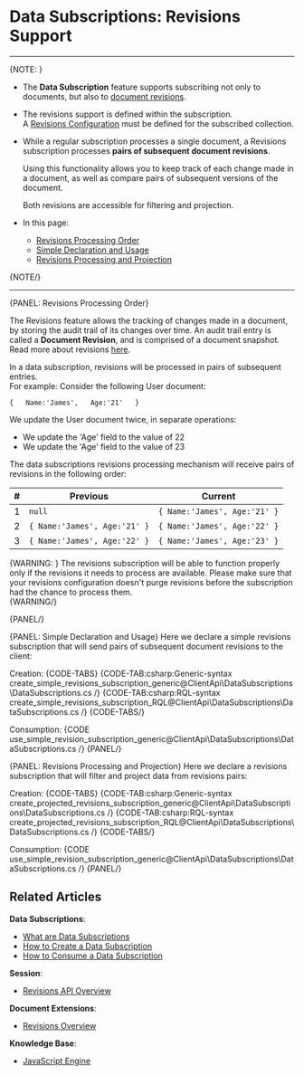 # Data Subscriptions: Revisions Support

---

{NOTE: }

* The **Data Subscription** feature supports subscribing not only to documents, but also to 
  [document revisions](../../../document-extensions/revisions/overview).  
* The revisions support is defined within the subscription.   
  A [Revisions Configuration](../../../document-extensions/revisions/client-api/operations/configure-revisions) 
  must be defined for the subscribed collection.  
* While a regular subscription processes a single document, a Revisions subscription processes 
  **pairs of subsequent document revisions**.  
    
    Using this functionality allows you to keep track of each change made in a document, 
    as well as compare pairs of subsequent versions of the document.  
    
    Both revisions are accessible for filtering and projection.  

* In this page:  
  * [Revisions Processing Order](../../../client-api/data-subscriptions/advanced-topics/subscription-with-revisioning#revisions-processing-order)  
  * [Simple Declaration and Usage](../../../client-api/data-subscriptions/advanced-topics/subscription-with-revisioning#simple-declaration-and-usage)   
  * [Revisions Processing and Projection](../../../client-api/data-subscriptions/advanced-topics/subscription-with-revisioning#revisions-processing-and-projection)  

{NOTE/}

---

{PANEL: Revisions Processing Order}

The Revisions feature allows the tracking of changes made in a document, 
by storing the audit trail of its changes over time. An audit trail entry 
is called a **Document Revision**, and is comprised of a document snapshot.  
Read more about revisions [here](../../../document-extensions/revisions/overview).  

In a data subscription, revisions will be processed in pairs of subsequent entries.  
For example: 
Consider the following User document:  

`{  
    Name:'James',  
    Age:'21'  
}`  

We update the User document twice, in separate operations:  
* We update the 'Age' field to the value of 22  
* We update the 'Age' field to the value of 23  

The data subscriptions revisions processing mechanism will receive pairs of revisions 
in the following order:  

| # | Previous | Current  |
|---|---|-----| 
| 1 | `null` | `{ Name:'James', Age:'21' }`  |
| 2 | `{ Name:'James', Age:'21' }` | `{ Name:'James', Age:'22' }` |
| 3 | `{ Name:'James', Age:'22' }` | `{ Name:'James', Age:'23' }` |
 
{WARNING: }
The revisions subscription will be able to function properly only if 
the revisions it needs to process are available. Please make sure that 
your revisions configuration doesn't purge revisions before the subscription 
had the chance to process them.  
{WARNING/}

{PANEL/}

{PANEL: Simple Declaration and Usage}
Here we declare a simple revisions subscription that will send pairs of subsequent document revisions to the client:

Creation:
{CODE-TABS}
{CODE-TAB:csharp:Generic-syntax create_simple_revisions_subscription_generic@ClientApi\DataSubscriptions\DataSubscriptions.cs /}
{CODE-TAB:csharp:RQL-syntax create_simple_revisions_subscription_RQL@ClientApi\DataSubscriptions\DataSubscriptions.cs /}
{CODE-TABS/}

Consumption:
{CODE use_simple_revision_subscription_generic@ClientApi\DataSubscriptions\DataSubscriptions.cs /}
{PANEL/}

{PANEL: Revisions Processing and Projection}
Here we declare a revisions subscription that will filter and project data from revisions pairs:

Creation:
{CODE-TABS}
{CODE-TAB:csharp:Generic-syntax create_projected_revisions_subscription_generic@ClientApi\DataSubscriptions\DataSubscriptions.cs /}
{CODE-TAB:csharp:RQL-syntax create_projected_revisions_subscription_RQL@ClientApi\DataSubscriptions\DataSubscriptions.cs /}
{CODE-TABS/}

Consumption:
{CODE use_simple_revision_subscription_generic@ClientApi\DataSubscriptions\DataSubscriptions.cs /}
{PANEL/}

## Related Articles

**Data Subscriptions**:

- [What are Data Subscriptions](../../../client-api/data-subscriptions/what-are-data-subscriptions)
- [How to Create a Data Subscription](../../../client-api/data-subscriptions/creation/how-to-create-data-subscription)
- [How to Consume a Data Subscription](../../../client-api/data-subscriptions/consumption/how-to-consume-data-subscription)

**Session**:

- [Revisions API Overview](../../../document-extensions/revisions/client-api/overview)

**Document Extensions**:

- [Revisions Overview](../../../document-extensions/revisions/overview)

**Knowledge Base**:

- [JavaScript Engine](../../../server/kb/javascript-engine)
